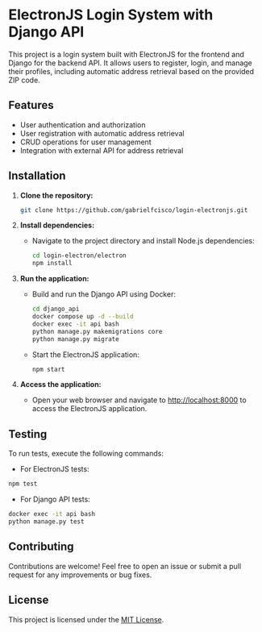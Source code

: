 # ElectronJS Login System with Django API

This project is a login system built with ElectronJS for the frontend and Django for the backend API. It allows users to register, login, and manage their profiles, including automatic address retrieval based on the provided ZIP code.

## Features

- User authentication and authorization
- User registration with automatic address retrieval
- CRUD operations for user management
- Integration with external API for address retrieval

## Installation

1. **Clone the repository:**

   ```bash
   git clone https://github.com/gabrielfcisco/login-electronjs.git
   ```
2. **Install dependencies:**

    - Navigate to the project directory and install Node.js dependencies:
    
        ```bash
        cd login-electron/electron
        npm install
        ```

3. **Run the application:**
   
   - Build and run the Django API using Docker:

     ```bash
     cd django_api
     docker compose up -d --build
     docker exec -it api bash
     python manage.py makemigrations core
     python manage.py migrate
     ```

   - Start the ElectronJS application:

     ```bash
     npm start
     ```

5. **Access the application:**

   - Open your web browser and navigate to [http://localhost:8000](http://localhost:8000) to access the ElectronJS application.

## Testing
To run tests, execute the following commands:
- For ElectronJS tests:
```bash
npm test
```
- For Django API tests:
```bash
docker exec -it api bash
python manage.py test
```

## Contributing
Contributions are welcome! Feel free to open an issue or submit a pull request for any improvements or bug fixes.

## License
This project is licensed under the [MIT License](https://www.mit.edu/~amini/LICENSE.md).
